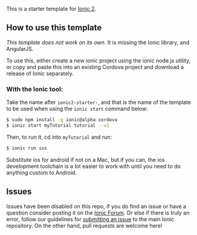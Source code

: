 This is a starter template for [Ionic 2](http://ionic.io/2).

## How to use this template

*This template does not work on its own*. It is missing the Ionic library, and AngularJS.

To use this, either create a new ionic project using the ionic node.js utility, or copy and paste this into an existing Cordova project and download a release of Ionic separately.

### With the Ionic tool:

Take the name after `ionic2-starter-`, and that is the name of the template to be used when using the `ionic start` command below:

```bash
$ sudo npm install -g ionic@alpha cordova
$ ionic start myTutorial tutorial --v2
```

Then, to run it, cd into `myTutorial` and run:

```bash
$ ionic run ios
```

Substitute ios for android if not on a Mac, but if you can, the ios development toolchain is a lot easier to work with until you need to do anything custom to Android.

## Issues
Issues have been disabled on this repo, if you do find an issue or have a question consider posting it on the [Ionic Forum](http://forum.ionicframework.com/).  Or else if there is truly an error, follow our guidelines for [submitting an issue](http://ionicframework.com/contribute/#issues) to the main Ionic repository. On the other hand, pull requests are welcome here!
